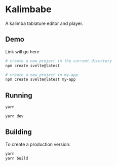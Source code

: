 # Kalimbabe

A kalimba tablature editor and player.

## Demo

Link will go here

```bash
# create a new project in the current directory
npm create svelte@latest

# create a new project in my-app
npm create svelte@latest my-app
```

## Running

```bash
yarn

yarn dev
```

## Building

To create a production version:

```bash
yarn
yarn build
```
